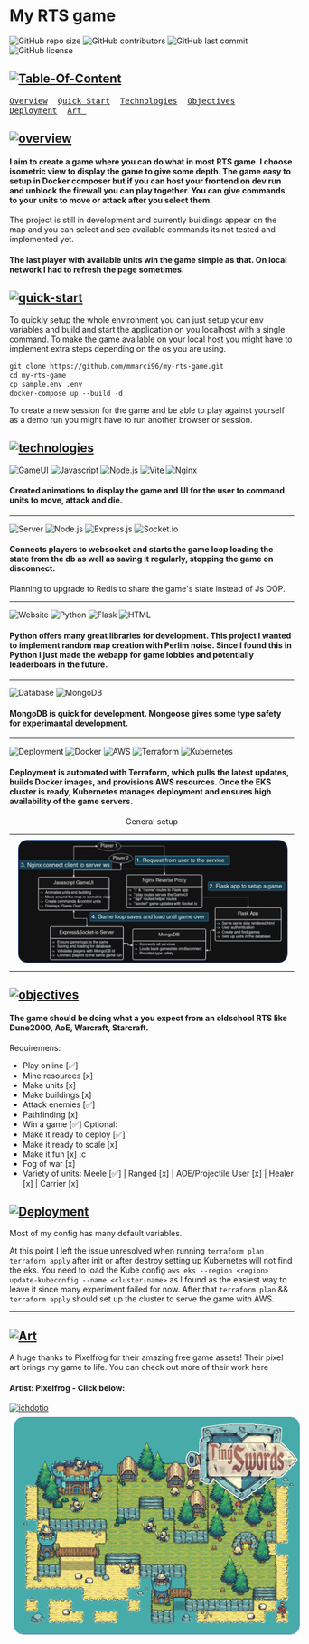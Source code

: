 # My RTS game
![GitHub repo size](https://img.shields.io/github/repo-size/mmarci96/my-rts-game?style=for-the-badge)
![GitHub contributors](https://img.shields.io/github/contributors/mmarci96/my-rts-game?style=for-the-badge)
![GitHub last commit](https://img.shields.io/github/last-commit/mmarci96/my-rts-game?style=for-the-badge)
![GitHub license](https://img.shields.io/github/license/mmarci96/my-rts-game?style=for-the-badge)

## [![Table-Of-Content](https://readme-typing-svg.herokuapp.com?font=JetBrains+Mono&weight=600&size=24&pause=1000&width=435&lines=Table+of+Content)](https://git.io/typing-svg)

<div align="block">
<a href="#overview"><kbd>Overview</kbd></a>&ensp;&ensp;
<a href="#quick-start"><kbd>Quick Start</kbd></a>&ensp;&ensp;
<a href="#technologies"><kbd>Technologies</kbd></a>&ensp;&ensp;
<a href="#objectives"><kbd>Objectives</kbd></a>&ensp;&ensp;
<a href="#deployment"><kbd>Deployment</kbd></a>&ensp;&ensp;
<a href="#art"><kbd> Art </kbd></a>&ensp;&ensp;
</div>

## [![overview](https://readme-typing-svg.herokuapp.com?font=JetBrains+Mono&weight=600&size=24&pause=9000&width=435&lines=Overview)](https://git.io/typing-svg)


#### I aim to create a game where you can do what in most RTS game. I choose isometric view to display the game to give some depth. The game easy to setup in Docker composer but if you can host your frontend on dev run and unblock the firewall you can play together. You can give commands to your units to move or attack after you select them.
The project is still in development and currently buildings appear on the map and you can select and see available commands its not tested and implemented yet.
#### The last player with available units win the game simple as that. On local network I had to refresh the page sometimes.

## [![quick-start](https://readme-typing-svg.herokuapp.com?font=JetBrains+Mono&weight=600&size=24&pause=3000&width=435&lines=Quick+Start)](https://git.io/typing-svg)  

To quickly setup the whole environment you can just setup your env variables and build and start the application on you localhost with a single command. To make the game available on your local host you might have to implement extra steps depending on the os you are using.

```
git clone https://github.com/mmarci96/my-rts-game.git
cd my-rts-game
cp sample.env .env
docker-compose up --build -d
```
To create a new session for the game and be able to play against yourself as a demo run you might have to run another browser or session.

## [![technologies](https://readme-typing-svg.herokuapp.com?font=JetBrains+Mono&weight=600&size=24&pause=8000&width=435&lines=Technologies)](https://git.io/typing-svg)

![GameUI](https://img.shields.io/badge/GameUI-000000?style=for-the-badge&logo=gameui&logoColor=white) 
![Javascript](https://img.shields.io/badge/JavaScript-323330?style=for-the-badge&logo=javascript&logoColor=F7DF1E)
![Node.js](https://img.shields.io/badge/Node.js-43853D?style=for-the-badge&logo=node.js&logoColor=white) 
![Vite](https://img.shields.io/badge/Vite-FFD129?style=for-the-badge&logo=vite&logoColor=64A5FF) 
![Nginx](https://img.shields.io/badge/Nginx-009639?style=for-the-badge&logo=nginx&logoColor=white)
#### Created animations to display the game and UI for the user to command units to move, attack and die.

---
![Server](https://img.shields.io/badge/Server-000000?style=for-the-badge&logo=server&logoColor=white)
![Node.js](https://img.shields.io/badge/Node.js-43853D?style=for-the-badge&logo=node.js&logoColor=white)
![Express.js](https://img.shields.io/badge/Express.js-000000?style=for-the-badge&logo=express&logoColor=white)
![Socket.io](https://img.shields.io/badge/Socket.io-2496ED?style=for-the-badge&logo=socket.io&logoColor=white)

#### Connects players to websocket and starts the game loop loading the state from the db as well as saving it regularly, stopping the game on disconnect.
Planning to upgrade to Redis to share the game's state instead of Js OOP.

---
![Website](https://img.shields.io/badge/Website-000000?style=for-the-badge&logo=website&logoColor=white)
![Python](https://img.shields.io/badge/Python-232F3E?style=for-the-badge&logo=python&logoColor=326CE5)
![Flask](https://img.shields.io/badge/Flask-000000?style=for-the-badge&logo=flask&logoColor=white)
![HTML](https://img.shields.io/badge/HTML5-E34F26?style=for-the-badge&logo=html5&logoColor=white)

#### Python offers many great libraries for development. This project I wanted to implement random map creation with Perlim noise. Since I found this in Python I just made the webapp for game lobbies and potentially leaderboars in the future.

---
![Database](https://img.shields.io/badge/Database-000000?style=for-the-badge&logo=database&logoColor=white) 
![MongoDB](https://img.shields.io/badge/MongoDB-47A248?style=for-the-badge&logo=mongodb&logoColor=white)

#### MongoDB is quick for development. Mongoose gives some type safety for experimantal development.

---
![Deployment](https://img.shields.io/badge/Deployment-000000?style=for-the-badge&logo=deployment&logoColor=white)
![Docker](https://img.shields.io/badge/Docker-2496ED?style=for-the-badge&logo=docker&logoColor=white)
![AWS](https://img.shields.io/badge/Amazon_AWS-FF9900?style=for-the-badge&logo=amazonaws&logoColor=white) 
![Terraform](https://img.shields.io/badge/Terraform-623CE4?style=for-the-badge&logo=terraform&logoColor=white) 
![Kubernetes](https://img.shields.io/badge/Kubernetes-326CE5?style=for-the-badge&logo=kubernetes&logoColor=white)

#### Deployment is automated with Terraform, which pulls the latest updates, builds Docker images, and provisions AWS resources. Once the EKS cluster is ready, Kubernetes manages deployment and ensures high availability of the game servers.

<div align="center"><table><tr>General setup</tr><tr><td>
<img src="https://raw.githubusercontent.com/mmarci96/my-rts-game/development/general-setup.png" 
             style="border-radius: 16px; border-style: solid; border-width: 1px; border-color: #5C81CE; margin: 8px;"/></td><td>
</table></div>



## [![objectives](https://readme-typing-svg.herokuapp.com?font=JetBrains+Mono&weight=600&size=24&pause=4000&width=435&lines=Objectives)](https://git.io/typing-svg)
#### The game should be doing what a you expect from an oldschool RTS like Dune2000, AoE, Warcraft, Starcraft.
Requiremens:
 - Play online [✅]
 - Mine resources [x]
 - Make units [x]
 - Make buildings [x]
 - Attack enemies [✅]
 - Pathfinding [x]
 - Win a game [✅]
Optional:
 - Make it ready to deploy [✅]
 - Make it ready to scale [x]
 - Make it fun [x] :c
 - Fog of war [x]
 - Variety of units: Meele [✅] | Ranged [x] | AOE/Projectile User [x] | Healer [x] | Carrier [x]

## [![Deployment](https://readme-typing-svg.herokuapp.com?font=JetBrains+Mono&weight=600&size=24&pause=6000&width=435&lines=Deployment)](https://git.io/typing-svg)
Most of my config has many default variables. 

At this point I left the issue unresolved when running ```terraform plan``` , ```terraforn apply``` after init or after destroy setting up Kubernetes will not find the eks.
You need to load the Kube config ```aws eks --region <region> update-kubeconfig --name <cluster-name>``` as I found as the easiest way to leave it since many experiment failed for now. After that ```terraform plan``` && ```terraform apply``` should set up the cluster to serve the game with AWS.

---

## [![Art](https://readme-typing-svg.herokuapp.com?font=JetBrains+Mono&weight=600&size=24&pause=9000&width=435&lines=Art)](https://git.io/typing-svg)
A huge thanks to Pixelfrog for their amazing free game assets! Their pixel art brings my game to life.
You can check out more of their work here
#### Artist: Pixelfrog - Click below:
<a href="https://pixelfrog-assets.itch.io"> ![ichdotio](https://img.shields.io/badge/Itch.io-FA5C5C?style=for-the-badge&logo=itchdotio&logoColor=white)
<img src="https://raw.githubusercontent.com/mmarci96/my-rts-game/development/demo.gif"
style="border-radius: 16px; border-style: solid; border-width: 1px; border-color: #5C81CE; margin: 8px;"/>
</a>

